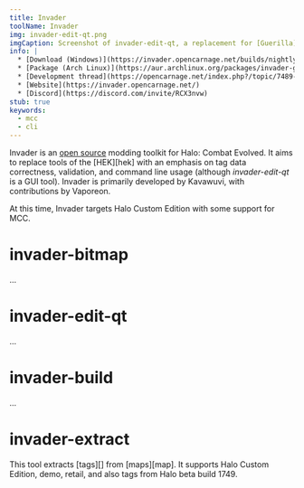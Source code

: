 ```yaml
---
title: Invader
toolName: Invader
img: invader-edit-qt.png
imgCaption: Screenshot of invader-edit-qt, a replacement for [Guerilla][]
info: |
  * [Download (Windows)](https://invader.opencarnage.net/builds/nightly/)
  * [Package (Arch Linux)](https://aur.archlinux.org/packages/invader-git/)
  * [Development thread](https://opencarnage.net/index.php?/topic/7489-invader/)
  * [Website](https://invader.opencarnage.net/)
  * [Discord](https://discord.com/invite/RCX3nvw)
stub: true
keywords:
  - mcc
  - cli
---
```


Invader is an [open source][invader-repo] modding toolkit for Halo: Combat Evolved. It aims to replace tools of the [HEK][hek] with an emphasis on tag data correctness, validation, and command line usage (although _invader-edit-qt_ is a GUI tool). Invader is primarily developed by Kavawuvi, with contributions by Vaporeon.

At this time, Invader targets Halo Custom Edition with some support for MCC.

# invader-bitmap
...

# invader-edit-qt
...

# invader-build
...

# invader-extract
This tool extracts [tags][] from [maps][map]. It supports Halo Custom Edition, demo, retail, and also tags from Halo beta build 1749.

[invader-repo]: https://github.com/Kavawuvi/invader
